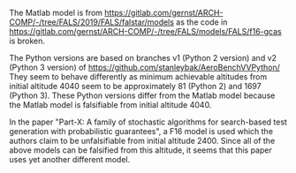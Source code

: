 The Matlab model is from
https://gitlab.com/gernst/ARCH-COMP/-/tree/FALS/2019/FALS/falstar/models as the
code in https://gitlab.com/gernst/ARCH-COMP/-/tree/FALS/models/FALS/f16-gcas is
broken.

The Python versions are based on branches v1 (Python 2 version) and v2 (Python
3 version) of https://github.com/stanleybak/AeroBenchVVPython/ They seem to
behave differently as minimum achievable altitudes from initial altitude 4040
seem to be approximately 81 (Python 2) and 1697 (Python 3). These Python
versions differ from the Matlab model because the Matlab model is falsifiable
from initial altitude 4040.

In the paper "Part-X: A family of stochastic algorithms for search-based test
generation with probabilistic guarantees", a F16 model is used which the
authors claim to be unfalsifiable from initial altitude 2400. Since all of the
above models can be falsified from this altitude, it seems that this paper uses
yet another different model.

